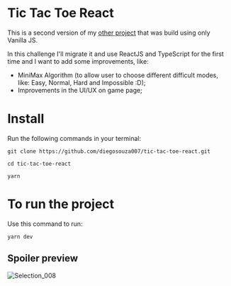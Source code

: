 # Tic Tac Toe React

This is a second version of my <a href="https://github.com/diegosouza007/JogoDaVelha">other project</a> that was build using only Vanilla JS.

In this challenge I'll migrate it and use ReactJS and TypeScript for the first time and I want to add some improvements, like:

- MiniMax Algorithm (to allow user to choose different difficult modes, like: Easy, Normal, Hard and Impossible :D);
- Improvements in the UI/UX on game page;


# Install

Run the following commands in your terminal:

```
git clone https://github.com/diegosouza007/tic-tac-toe-react.git
```

```
cd tic-tac-toe-react
```

```
yarn
```

# To run the project

Use this command to run: 

```
yarn dev
```
## Spoiler preview

![Selection_008](https://user-images.githubusercontent.com/11907759/154821962-f7d2a5ea-cd3e-41cd-b18d-df3209cc443c.png)
